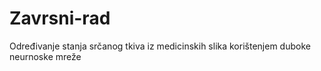 # Zavrsni-rad
Određivanje stanja srčanog tkiva iz medicinskih slika korištenjem duboke neurnoske mreže
